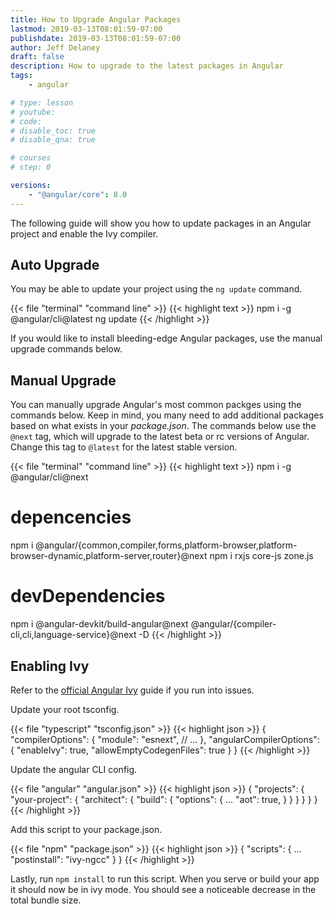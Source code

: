 ```yaml
---
title: How to Upgrade Angular Packages
lastmod: 2019-03-13T08:01:59-07:00
publishdate: 2019-03-13T08:01:59-07:00
author: Jeff Delaney
draft: false
description: How to upgrade to the latest packages in Angular
tags: 
    - angular

# type: lesson
# youtube: 
# code: 
# disable_toc: true
# disable_qna: true

# courses
# step: 0

versions: 
    - "@angular/core": 8.0
---
```


The following guide will show you how to update packages in an Angular project and enable the Ivy compiler. 


## Auto Upgrade

You may be able to update your project using the `ng update` command. 

{{< file "terminal" "command line" >}}
{{< highlight text >}}
npm i -g @angular/cli@latest
ng update
{{< /highlight >}}

If you would like to install bleeding-edge Angular packages, use the manual upgrade commands below. 


## Manual Upgrade

You can manually upgrade Angular's most common packges using the commands below. Keep in mind, you many need to add additional packages based on what exists in your *package.json*. The commands below use the `@next` tag, which will upgrade to the latest beta or rc versions of Angular. Change this tag to `@latest` for the latest stable version. 


{{< file "terminal" "command line" >}}
{{< highlight text >}}
npm i -g @angular/cli@next

# depencencies
npm i @angular/{common,compiler,forms,platform-browser,platform-browser-dynamic,platform-server,router}@next 
npm i rxjs core-js zone.js


# devDependencies
npm i @angular-devkit/build-angular@next @angular/{compiler-cli,cli,language-service}@next -D
{{< /highlight >}}


## Enabling Ivy

Refer to the [official Angular Ivy](https://next.angular.io/guide/ivy) guide if you run into issues. 

Update your root tsconfig. 

{{< file "typescript" "tsconfig.json" >}}
{{< highlight json >}}
{
  "compilerOptions": {
    "module": "esnext",
    // ...
  },
  "angularCompilerOptions": {
    "enableIvy": true,
    "allowEmptyCodegenFiles": true
  }
}
{{< /highlight >}}

Update the angular CLI config. 

{{< file "angular" "angular.json" >}}
{{< highlight json >}}
{
  "projects": {
    "your-project": {
      "architect": {
        "build": {
          "options": {
            ...
            "aot": true,
          }
        }
      }
    }
  }
}
{{< /highlight >}}

Add this script to your package.json. 

{{< file "npm" "package.json" >}}
{{< highlight json >}}
{
  "scripts": {
    ...
    "postinstall": "ivy-ngcc"
  }
}
{{< /highlight >}}

Lastly, run `npm install` to run this script. When you serve or build your app it should now be in ivy mode. You should see a noticeable decrease in the total bundle size. 